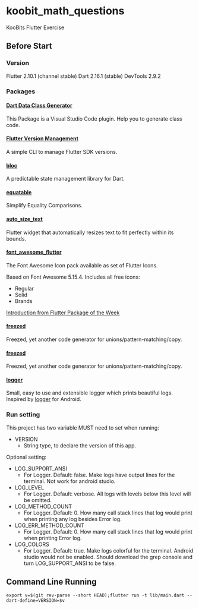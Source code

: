 # koobit_math_questions

KooBits Flutter Exercise

## Before Start

### Version

Flutter 2.10.1 (channel stable)
Dart 2.16.1 (stable)
DevTools 2.9.2

### Packages

#### [Dart Data Class Generator](https://marketplace.visualstudio.com/items?itemName=BendixMa.dart-data-class-generator)

This Package is a Visual Studio Code plugin. Help you to generate class code.

#### [Flutter Version Management](https://fvm.app)

A simple CLI to manage Flutter SDK versions.

#### [bloc](https://bloclibrary.dev)

A predictable state management library for Dart.

#### [equatable](https://pub.dev/packages/equatable)

Simplify Equality Comparisons.

#### [auto_size_text](https://pub.dev/packages/auto_size_text)

Flutter widget that automatically resizes text to fit perfectly within its bounds.

#### [font_awesome_flutter](https://pub.dev/packages/auto_size_text)

The Font Awesome Icon pack available as set of Flutter Icons.

Based on Font Awesome 5.15.4. Includes all free icons:

- Regular
- Solid
- Brands

[Introduction from Flutter Package of the Week](https://www.youtube.com/watch?v=TOAyjIAsT7o)

#### [freezed](https://pub.dev/packages/freezed)

Freezed, yet another code generator for unions/pattern-matching/copy.

#### [freezed](https://pub.dev/packages/freezed)

Freezed, yet another code generator for unions/pattern-matching/copy.

#### [logger](https://pub.dev/packages/logger)

Small, easy to use and extensible logger which prints beautiful logs. Inspired
by [logger](https://github.com/orhanobut/logger) for Android.

### Run setting

This project has two variable MUST need to set when running:

- VERSION
    - String type, to declare the version of this app.

Optional setting:

- LOG_SUPPORT_ANSI
    - For Logger. Default: false. Make logs have output lines for the terminal. Not work for android
      studio.
- LOG_LEVEL
    - For Logger. Default: verbose. All logs with levels below this level will be omitted.
- LOG_METHOD_COUNT
    - For Logger. Default: 0. How many call stack lines that log would print when printing any log
      besides Error log.
- LOG_ERR_METHOD_COUNT
    - For Logger. Default: 0. How many call stack lines that log would print when printing Error
      log.
- LOG_COLORS
    - For Logger. Default: true. Make logs colorful for the terminal. Android studio would not be
      enabled. Should download the grep console and turn LOG_SUPPORT_ANSI to be false.

## Command Line Running

    export v=$(git rev-parse --short HEAD);flutter run -t lib/main.dart --dart-define=VERSION=$v

